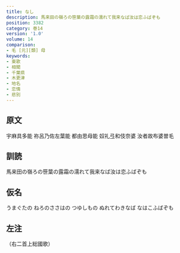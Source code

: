 ```yaml
---
title: なし
description: 馬来田の嶺ろの笹葉の露霜の濡れて我来なば汝は恋ふばぞも
position: 3382
category: 巻14
version: '1.0'
volume: 14
comparison:
- 毛 [元][類] 母
keywords:
- 東歌
- 相聞
- 千葉県
- 木更津
- 地名
- 恋情
- 悲別
---
```


## 原文

宇麻具多能 祢呂乃佐左葉能 都由思母能 奴礼弖和伎奈婆 汝者故布婆曽毛

## 訓読

馬来田の嶺ろの笹葉の露霜の濡れて我来なば汝は恋ふばぞも

## 仮名

うまぐたの ねろのささはの つゆしもの ぬれてわきなば なはこふばぞも

## 左注

（右二首上総國歌）
